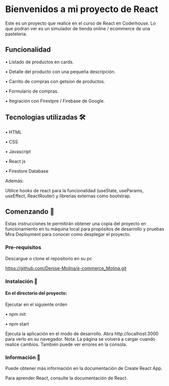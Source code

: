 # Bienvenidos a mi proyecto de React

Este es un proyecto que realice en el curso de React en Coderhouse. Lo que podran ver es un simulador de tienda online / ecommerce de una pasteleria.

## Funcionalidad

•	Listado de productos en cards.

•	Detalle del producto con una pequeña descripción. 

•	Carrito de compras con getsion de productos. 

• Formulario de compras.	 

• Itegración con Firestpre / Firebase de Google.	


## Tecnologías utilizadas 🛠️

•	HTML 

•	CSS

•	Javascript

•	React js

•	Firestore Database 

 Además:
 
 Utilice hooks de react para la funcionalidad (useState, useParams, useEffect, ReactRouter) y librerias externas como bootstrap. 
 
 ## Comenzando 🚀
 
 Estas instrucciones te permitirán obtener una copia del proyecto en funcionamiento en tu máquina local para propósitos de desarrollo y pruebas
Mira Deployment para conocer como desplegar el proyecto. 

### Pre-requisitos 

Descargue o clone el repositorio en su pc

https://github.com/Denise-Molina/e-commerce_Molina.git 

### Instalación 🔧

#### En el directorio del proyecto:

Ejecutar en el siguiente orden

•	npm init 

•	 npm start

Ejecuta la aplicación en el modo de desarrollo. Abra http://localhost:3000 para verlo en su navegador.
Nota: La página se volverá a cargar cuando realice cambios. También puede ver errores en la consola.

### Información 📖

Puede obtener más información en la documentación de Create React App.

Para aprender React, consulte la documentación de React.
 
 

